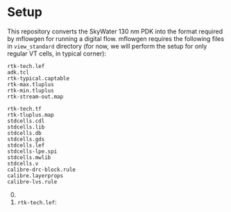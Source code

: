 # Setup

This repository converts the SkyWater 130 nm PDK into the format required by mflowgen for running a digital flow. mflowgen requires the following files in `view_standard` directory (for now, we will perform the setup for only regular VT cells, in typical corner):
```
rtk-tech.lef
adk.tcl
rtk-typical.captable
rtk-max.tluplus
rtk-min.tluplus
rtk-stream-out.map

rtk-tech.tf
rtk-tluplus.map
stdcells.cdl
stdcells.lib
stdcells.db
stdcells.gds
stdcells.lef
stdcells-lpe.spi
stdcells.mwlib
stdcells.v
calibre-drc-block.rule
calibre.layerprops
calibre-lvs.rule
```
0. 
1. `rtk-tech.lef`: 

